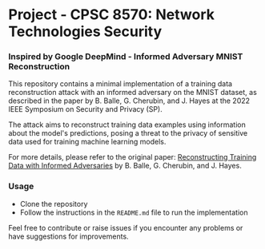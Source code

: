 # Project - CPSC 8570: Network Technologies Security
### Inspired by Google DeepMind - Informed Adversary MNIST Reconstruction

This repository contains a minimal implementation of a training data reconstruction attack with an informed adversary on the MNIST dataset, as described in the paper by B. Balle, G. Cherubin, and J. Hayes at the 2022 IEEE Symposium on Security and Privacy (SP).

The attack aims to reconstruct training data examples using information about the model's predictions, posing a threat to the privacy of sensitive data used for training machine learning models.

For more details, please refer to the original paper: [Reconstructing Training Data with Informed Adversaries](https://doi.ieeecomputersociety.org/10.1109/SP46214.2022.00127) by B. Balle, G. Cherubin, and J. Hayes.

### Usage
- Clone the repository
- Follow the instructions in the `README.md` file to run the implementation

Feel free to contribute or raise issues if you encounter any problems or have suggestions for improvements.

